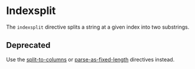 # Indexsplit

The `indexsplit` directive splits a string at a given index into two substrings.


## Deprecated

Use the [split-to-columns](split-to-columns.md) or
[parse-as-fixed-length](fixed-length-parser.md) directives instead.
